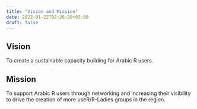 ```yaml
---
title: "Vision and Mission"
date: 2022-01-22T02:26:20+03:00
draft: false
---
```


## Vision 

To create a sustainable capacity building for Arabic R users.

## Mission 

To support Arabic R users through networking and increasing their visibility to drive the creation of more useR/R-Ladies groups in the region.

